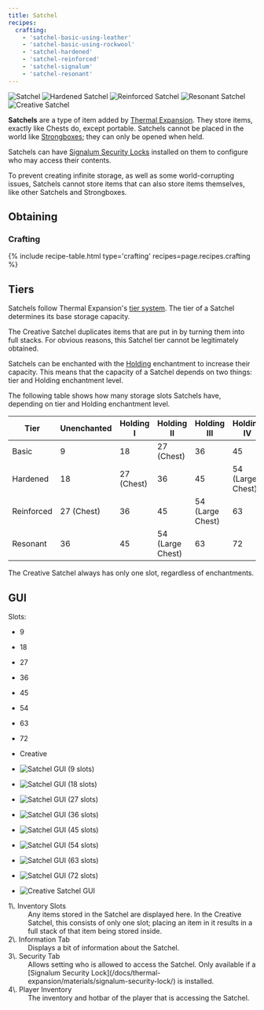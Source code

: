 ```yaml
--- 
title: Satchel 
recipes: 
  crafting: 
    - 'satchel-basic-using-leather'
    - 'satchel-basic-using-rockwool'
    - 'satchel-hardened'
    - 'satchel-reinforced'
    - 'satchel-signalum'
    - 'satchel-resonant'
--- 
```


![Satchel](/assets/images/thermal-expansion/satchel-basic.png) ![Hardened Satchel](/assets/images/thermal-expansion/satchel-hardened.png) ![Reinforced Satchel](/assets/images/thermal-expansion/satchel-reinforced.png) ![Resonant Satchel](/assets/images/thermal-expansion/satchel-resonant.png) ![Creative Satchel](/assets/images/thermal-expansion/satchel-creative.png)

**Satchels** are a type of item added by [Thermal Expansion](/docs/thermal-expansion/). They store items, exactly like Chests do, except portable. Satchels cannot be placed in the world like [Strongboxes](/docs/thermal-expansion/storage/strongbox/); they can only be opened when held.

Satchels can have [Signalum Security Locks](/docs/thermal-foundation/items/signalum-security-lock/) installed on them to configure who may access their contents.

To prevent creating infinite storage, as well as some world-corrupting issues, Satchels cannot store items that can also store items themselves, like other Satchels and Strongboxes.

Obtaining
---------

### Crafting
{% include recipe-table.html type='crafting' recipes=page.recipes.crafting %}

## Tiers

Satchels follow Thermal Expansion's [tier system](/docs/thermal-expansion/tiers-and-augments/tiers/). The tier of a Satchel determines its base storage capacity.

The Creative Satchel duplicates items that are put in by turning them into full stacks. For obvious reasons, this Satchel tier cannot be legitimately obtained.

Satchels can be enchanted with the [Holding](/docs/cofh-core/enchantments/holding/) enchantment to increase their capacity. This means that the capacity of a Satchel depends on two things: tier and Holding enchantment level.

The following table shows how many storage slots Satchels have, depending on tier and Holding enchantment level.

<div class="uk-overflow-container">

<table class="uk-table uk-table-striped uk-table-condensed uk-text-small cofh-table-semi-compress">

<thead>

<tr>

<th>Tier</th>

<th>Unenchanted</th>

<th>Holding I</th>

<th>Holding II</th>

<th>Holding III</th>

<th>Holding IV</th>

</tr>

</thead>

<tbody>

<tr>

<td>Basic</td>

<td>9</td>

<td>18</td>

<td>27 (Chest)</td>

<td>36</td>

<td>45</td>

</tr>

<tr>

<td>Hardened</td>

<td>18</td>

<td>27 (Chest)</td>

<td>36</td>

<td>45</td>

<td>54 (Large Chest)</td>

</tr>

<tr>

<td>Reinforced</td>

<td>27 (Chest)</td>

<td>36</td>

<td>45</td>

<td>54 (Large Chest)</td>

<td>63</td>

</tr>

<tr>

<td>Resonant</td>

<td>36</td>

<td>45</td>

<td>54 (Large Chest)</td>

<td>63</td>

<td>72</td>

</tr>

</tbody>

</table>

</div>

The Creative Satchel always has only one slot, regardless of enchantments.

## GUI

Slots:  

*   <a>9</a>
*   <a>18</a>
*   <a>27</a>
*   <a>36</a>
*   <a>45</a>
*   <a>54</a>
*   <a>63</a>
*   <a>72</a>
*   <a>Creative</a>

*   ![](/assets/images/thermal-expansion/satchel-gui-9.png "Satchel GUI (9 slots)")
*   ![](/assets/images/thermal-expansion/satchel-gui-18.png "Satchel GUI (18 slots)")
*   ![](/assets/images/thermal-expansion/satchel-gui-27.png "Satchel GUI (27 slots)")
*   ![](/assets/images/thermal-expansion/satchel-gui-36.png "Satchel GUI (36 slots)")
*   ![](/assets/images/thermal-expansion/satchel-gui-45.png "Satchel GUI (45 slots)")
*   ![](/assets/images/thermal-expansion/satchel-gui-54.png "Satchel GUI (54 slots)")
*   ![](/assets/images/thermal-expansion/satchel-gui-63.png "Satchel GUI (63 slots)")
*   ![](/assets/images/thermal-expansion/satchel-gui-72.png "Satchel GUI (72 slots)")
*   ![](/assets/images/thermal-expansion/satchel-gui-creative.png "Creative Satchel GUI")

<dl class="uk-description-list-line">

<dt>1\. Inventory Slots</dt>

<dd>Any items stored in the Satchel are displayed here. In the Creative Satchel, this consists of only one slot; placing an item in it results in a full stack of that item being stored inside.</dd>

<dt>2\. Information Tab</dt>

<dd>Displays a bit of information about the Satchel.</dd>

<dt>3\. Security Tab</dt>

<dd>Allows setting who is allowed to access the Satchel. Only available if a [Signalum Security Lock](/docs/thermal-expansion/materials/signalum-security-lock/) is installed.</dd>

<dt>4\. Player Inventory</dt>

<dd>The inventory and hotbar of the player that is accessing the Satchel.</dd>

</dl>